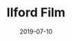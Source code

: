 ---
title: Ilford Film
date: 2019-07-10
path: /film-ilford
category: 
    - Film
hashtags:
    - ilford
    - ilfordfilm
---